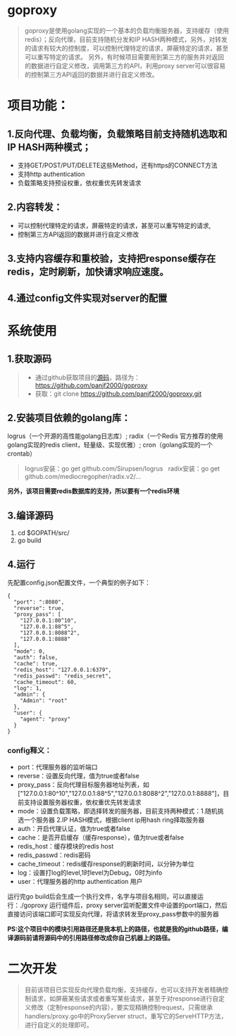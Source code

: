 # goproxy
>goproxy是使用golang实现的一个基本的负载均衡服务器，支持缓存（使用redis）；反向代理，目前支持随机分发和IP HASH两种模式，另外，对转发的请求有较大的控制度，可以控制代理特定的请求，屏蔽特定的请求，甚至可以重写特定的请求。 另外，有时候项目需要用到第三方的服务并对返回的数据进行自定义修改，调用第三方的API，利用proxy server可以很容易的控制第三方API返回的数据并进行自定义修改。

# 项目功能：

## 1.反向代理、负载均衡，负载策略目前支持随机选取和IP HASH两种模式；
- 支持GET/POST/PUT/DELETE这些Method，还有https的CONNECT方法
- 支持http authentication
- 负载策略支持预设权重，依权重优先转发请求

## 2.内容转发：
- 可以控制代理特定的请求，屏蔽特定的请求，甚至可以重写特定的请求,
- 控制第三方API返回的数据并进行自定义修改

## 3.支持内容缓存和重校验，支持把response缓存在redis，定时刷新，加快请求响应速度。

## 4.通过config文件实现对server的配置

# 系统使用
## 1.获取源码
>* 通过github获取项目的[源码](https://github.com/panjf2000/goproxy)，路径为：https://github.com/panjf2000/goproxy
>* 获取：git clone https://github.com/panjf2000/goproxy.git

## 2.安装项目依赖的golang库：
logrus（一个开源的高性能golang日志库）; 
radix（一个Redis 官方推荐的使用golang实现的redis client，轻量级、实现优雅）; 
cron（golang实现的一个crontab） 
>logrus安装：go get github.com/Sirupsen/logrus  
>radix安装：go get github.com/mediocregopher/radix.v2/…

**另外，该项目需要redis数据库的支持，所以要有一个redis环境**

## 3.编译源码
1. cd $GOPATH/src/
2. go build

## 4.运行
先配置config.json配置文件，一个典型的例子如下：
```
{
  "port": ":8080",
  "reverse": true,
  "proxy_pass": [
    "127.0.0.1:80^10",
    "127.0.0.1:88^5",
    "127.0.0.1:8088^2",
    "127.0.0.1:8888"
  ],
  "mode": 0,
  "auth": false,
  "cache": true,
  "redis_host": "127.0.0.1:6379",
  "redis_passwd": "redis_secret",
  "cache_timeout": 60,
  "log": 1,
  "admin": {
    "Admin": "root"
  },
  "user": {
    "agent": "proxy"
  }
}

```

### config释义：
- port：代理服务器的监听端口
- reverse：设置反向代理，值为true或者false
- proxy_pass：反向代理目标服务器地址列表，如["127.0.0.1:80^10","127.0.0.1:88^5","127.0.0.1:8088^2","127.0.0.1:8888"]，目前支持设置服务器权重，依权重优先转发请求
- mode：设置负载策略，即选择转发的服务器，目前支持两种模式：1.随机挑选一个服务器 2.IP HASH模式，根据client ip用hash ring择取服务器
- auth：开启代理认证，值为true或者false
- cache：是否开启缓存（缓存response），值为true或者false
- redis_host：缓存模块的redis host
- redis_passwd：redis密码
- cache_timeout：redis缓存response的刷新时间，以分钟为单位
- log：设置打log的level,1时level为Debug，0时为info
- user：代理服务器的http authentication 用户

  
  
运行完go build后会生成一个执行文件，名字与项目名相同，可以直接运行：./goproxy
运行组件后，proxy server监听配置文件中设置的port端口，然后直接访问该端口即可实现反向代理，将请求转发至proxy_pass参数中的服务器

**PS:这个项目中的模块引用路径还是我本机上的路径，也就是我的github路径，编译源码前请将源码中的引用路径修改成你自己机器上的路径。**

# 二次开发
>目前该项目已实现反向代理负载均衡，支持缓存，也可以支持开发者精确控制请求，如屏蔽某些请求或者重写某些请求，甚至于对response进行自定义修改（定制response的内容），要实现精确控制request，只需继承handlers/proxy.go中的ProxyServer struct，重写它的ServeHTTP方法，进行自定义的处理即可。
